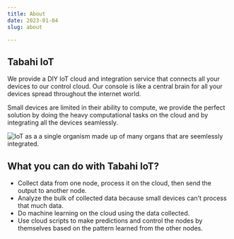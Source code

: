 ```yaml
---
title: About
date: 2023-01-04
slug: about

---
```

## Tabahi IoT

We provide a DIY IoT cloud and integration service that connects all your devices to our control cloud. Our console is like a central brain for all your devices spread throughout the internet world.

Small devices are limited in their ability to compute, we provide the perfect solution by doing the heavy computational tasks on the cloud and by integrating all the devices seamlessly.

![IoT as a a single organism made up of many organs that are seemlessly integrated.](/ttc_organism.png "IoT like an organism with remote organs")

## What you can do with Tabahi IoT?

* Collect data from one node, process it on the cloud, then send the output to another node.
* Analyze the bulk of collected data because small devices can't process that much data.
* Do machine learning on the cloud using the data collected.
* Use cloud scripts to make predictions and control the nodes by themselves based on the pattern learned from the other nodes.